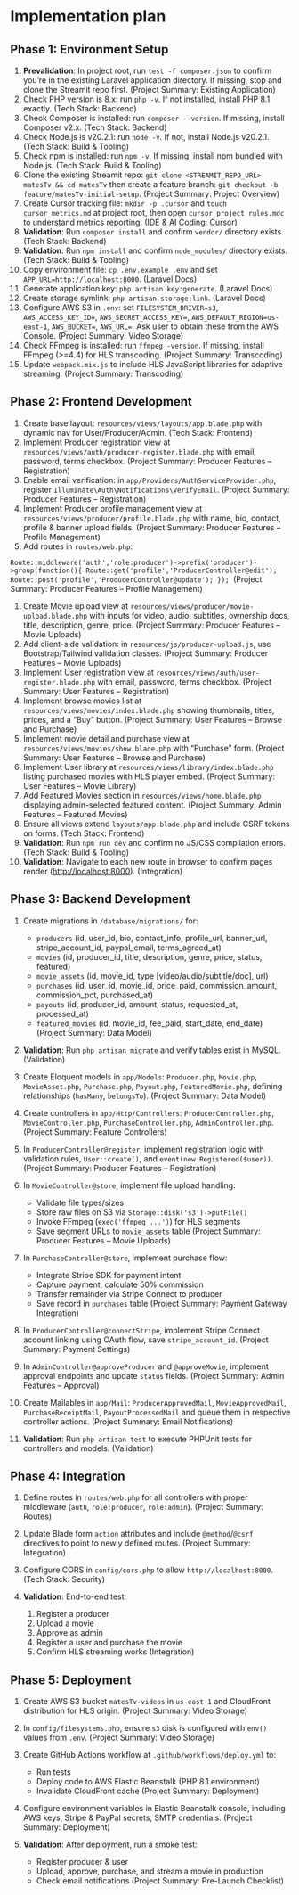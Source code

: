 # Implementation plan

## Phase 1: Environment Setup

1.  **Prevalidation**: In project root, run `test -f composer.json` to confirm you’re in the existing Laravel application directory. If missing, stop and clone the Streamit repo first. (Project Summary: Existing Application)
2.  Check PHP version is 8.x: run `php -v`. If not installed, install PHP 8.1 exactly. (Tech Stack: Backend)
3.  Check Composer is installed: run `composer --version`. If missing, install Composer v2.x. (Tech Stack: Backend)
4.  Check Node.js is v20.2.1: run `node -v`. If not, install Node.js v20.2.1. (Tech Stack: Build & Tooling)
5.  Check npm is installed: run `npm -v`. If missing, install npm bundled with Node.js. (Tech Stack: Build & Tooling)
6.  Clone the existing Streamit repo: `git clone <STREAMIT_REPO_URL> matesTv && cd matesTv` then create a feature branch: `git checkout -b feature/matesTv-initial-setup`. (Project Summary: Project Overview)
7.  Create Cursor tracking file: `mkdir -p .cursor` and `touch cursor_metrics.md` at project root, then open `cursor_project_rules.mdc` to understand metrics reporting. (IDE & AI Coding: Cursor)
8.  **Validation**: Run `composer install` and confirm `vendor/` directory exists. (Tech Stack: Backend)
9.  **Validation**: Run `npm install` and confirm `node_modules/` directory exists. (Tech Stack: Build & Tooling)
10. Copy environment file: `cp .env.example .env` and set `APP_URL=http://localhost:8000`. (Laravel Docs)
11. Generate application key: `php artisan key:generate`. (Laravel Docs)
12. Create storage symlink: `php artisan storage:link`. (Laravel Docs)
13. Configure AWS S3 in `.env`: set `FILESYSTEM_DRIVER=s3`, `AWS_ACCESS_KEY_ID=`, `AWS_SECRET_ACCESS_KEY=`, `AWS_DEFAULT_REGION=us-east-1`, `AWS_BUCKET=`, `AWS_URL=`. Ask user to obtain these from the AWS Console. (Project Summary: Video Storage)
14. Check FFmpeg is installed: run `ffmpeg -version`. If missing, install FFmpeg (>=4.4) for HLS transcoding. (Project Summary: Transcoding)
15. Update `webpack.mix.js` to include HLS JavaScript libraries for adaptive streaming. (Project Summary: Transcoding)

## Phase 2: Frontend Development

1.  Create base layout: `resources/views/layouts/app.blade.php` with dynamic nav for User/Producer/Admin. (Tech Stack: Frontend)
2.  Implement Producer registration view at `resources/views/auth/producer-register.blade.php` with email, password, terms checkbox. (Project Summary: Producer Features – Registration)
3.  Enable email verification: in `app/Providers/AuthServiceProvider.php`, register `Illuminate\Auth\Notifications\VerifyEmail`. (Project Summary: Producer Features – Registration)
4.  Implement Producer profile management view at `resources/views/producer/profile.blade.php` with name, bio, contact, profile & banner upload fields. (Project Summary: Producer Features – Profile Management)
5.  Add routes in `routes/web.php`:

`Route::middleware('auth','role:producer')->prefix('producer')->group(function(){ Route::get('profile','ProducerController@edit'); Route::post('profile','ProducerController@update'); }); `(Project Summary: Producer Features – Profile Management)

1.  Create Movie upload view at `resources/views/producer/movie-upload.blade.php` with inputs for video, audio, subtitles, ownership docs, title, description, genre, price. (Project Summary: Producer Features – Movie Uploads)
2.  Add client-side validation: in `resources/js/producer-upload.js`, use Bootstrap/Tailwind validation classes. (Project Summary: Producer Features – Movie Uploads)
3.  Implement User registration view at `resources/views/auth/user-register.blade.php` with email, password, terms checkbox. (Project Summary: User Features – Registration)
4.  Implement browse movies list at `resources/views/movies/index.blade.php` showing thumbnails, titles, prices, and a “Buy” button. (Project Summary: User Features – Browse and Purchase)
5.  Implement movie detail and purchase view at `resources/views/movies/show.blade.php` with “Purchase” form. (Project Summary: User Features – Browse and Purchase)
6.  Implement User library at `resources/views/library/index.blade.php` listing purchased movies with HLS player embed. (Project Summary: User Features – Movie Library)
7.  Add Featured Movies section in `resources/views/home.blade.php` displaying admin-selected featured content. (Project Summary: Admin Features – Featured Movies)
8.  Ensure all views extend `layouts/app.blade.php` and include CSRF tokens on forms. (Tech Stack: Frontend)
9.  **Validation**: Run `npm run dev` and confirm no JS/CSS compilation errors. (Tech Stack: Build & Tooling)
10. **Validation**: Navigate to each new route in browser to confirm pages render (<http://localhost:8000>). (Integration)

## Phase 3: Backend Development

1.  Create migrations in `/database/migrations/` for:

    *   `producers` (id, user_id, bio, contact_info, profile_url, banner_url, stripe_account_id, paypal_email, terms_agreed_at)
    *   `movies` (id, producer_id, title, description, genre, price, status, featured)
    *   `movie_assets` (id, movie_id, type [video/audio/subtitle/doc], url)
    *   `purchases` (id, user_id, movie_id, price_paid, commission_amount, commission_pct, purchased_at)
    *   `payouts` (id, producer_id, amount, status, requested_at, processed_at)
    *   `featured_movies` (id, movie_id, fee_paid, start_date, end_date) (Project Summary: Data Model)

2.  **Validation**: Run `php artisan migrate` and verify tables exist in MySQL. (Validation)

3.  Create Eloquent models in `app/Models`: `Producer.php`, `Movie.php`, `MovieAsset.php`, `Purchase.php`, `Payout.php`, `FeaturedMovie.php`, defining relationships (`hasMany`, `belongsTo`). (Project Summary: Data Model)

4.  Create controllers in `app/Http/Controllers`: `ProducerController.php`, `MovieController.php`, `PurchaseController.php`, `AdminController.php`. (Project Summary: Feature Controllers)

5.  In `ProducerController@register`, implement registration logic with validation rules, `User::create()`, and `event(new Registered($user))`. (Project Summary: Producer Features – Registration)

6.  In `MovieController@store`, implement file upload handling:

    *   Validate file types/sizes
    *   Store raw files on S3 via `Storage::disk('s3')->putFile()`
    *   Invoke FFmpeg (`exec('ffmpeg ...')`) for HLS segments
    *   Save segment URLs to `movie_assets` table (Project Summary: Producer Features – Movie Uploads)

7.  In `PurchaseController@store`, implement purchase flow:

    *   Integrate Stripe SDK for payment intent
    *   Capture payment, calculate 50% commission
    *   Transfer remainder via Stripe Connect to producer
    *   Save record in `purchases` table (Project Summary: Payment Gateway Integration)

8.  In `ProducerController@connectStripe`, implement Stripe Connect account linking using OAuth flow, save `stripe_account_id`. (Project Summary: Payment Settings)

9.  In `AdminController@approveProducer` and `@approveMovie`, implement approval endpoints and update `status` fields. (Project Summary: Admin Features – Approval)

10. Create Mailables in `app/Mail`: `ProducerApprovedMail`, `MovieApprovedMail`, `PurchaseReceiptMail`, `PayoutProcessedMail` and queue them in respective controller actions. (Project Summary: Email Notifications)

11. **Validation**: Run `php artisan test` to execute PHPUnit tests for controllers and models. (Validation)

## Phase 4: Integration

1.  Define routes in `routes/web.php` for all controllers with proper middleware (`auth`, `role:producer`, `role:admin`). (Project Summary: Routes)

2.  Update Blade form `action` attributes and include `@method`/`@csrf` directives to point to newly defined routes. (Project Summary: Integration)

3.  Configure CORS in `config/cors.php` to allow `http://localhost:8000`. (Tech Stack: Security)

4.  **Validation**: End-to-end test:

    1.  Register a producer
    2.  Upload a movie
    3.  Approve as admin
    4.  Register a user and purchase the movie
    5.  Confirm HLS streaming works (Integration)

## Phase 5: Deployment

1.  Create AWS S3 bucket `matesTv-videos` in `us-east-1` and CloudFront distribution for HLS origin. (Project Summary: Video Storage)

2.  In `config/filesystems.php`, ensure `s3` disk is configured with `env()` values from `.env`. (Project Summary: Video Storage)

3.  Create GitHub Actions workflow at `.github/workflows/deploy.yml` to:

    *   Run tests
    *   Deploy code to AWS Elastic Beanstalk (PHP 8.1 environment)
    *   Invalidate CloudFront cache (Project Summary: Deployment)

4.  Configure environment variables in Elastic Beanstalk console, including AWS keys, Stripe & PayPal secrets, SMTP credentials. (Project Summary: Deployment)

5.  **Validation**: After deployment, run a smoke test:

    *   Register producer & user
    *   Upload, approve, purchase, and stream a movie in production
    *   Check email notifications (Project Summary: Pre-Launch Checklist)
